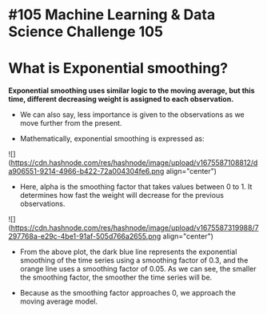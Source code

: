 # #105 Machine Learning & Data Science Challenge 105

# What is Exponential smoothing?

**Exponential smoothing uses similar logic to the moving average, but this time, different decreasing weight is assigned to each observation.**

* We can also say, less importance is given to the observations as we move further from the present.
    
* Mathematically, exponential smoothing is expressed as:
    

![](https://cdn.hashnode.com/res/hashnode/image/upload/v1675587108812/da906551-9214-4966-b422-72a004304fe6.png align="center")

* Here, alpha is the smoothing factor that takes values between 0 to 1. It determines how fast the weight will decrease for the previous observations.
    

![](https://cdn.hashnode.com/res/hashnode/image/upload/v1675587319988/7297768a-e29c-4be1-91af-505d766a2655.png align="center")

* From the above plot, the dark blue line represents the exponential smoothing of the time series using a smoothing factor of 0.3, and the orange line uses a smoothing factor of 0.05. As we can see, the smaller the smoothing factor, the smoother the time series will be.
    
* Because as the smoothing factor approaches 0, we approach the moving average model.